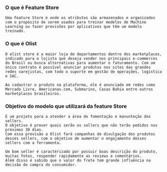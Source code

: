 ### O que é Feature Store
	Uma Feature Store é onde os atributos são armazenados e organizados com o propósito de serem usados para treinar modelos de Machine Learning ou fazer previsões por aplicativos que têm um modelo treinado.
	
### O que é Olist
	O olist store é a maior loja de departamentos dentro dos marketplaces, indicado para o lojista que deseja vender nos principais e-commerces do Brasil ou busca alternativas para aumentar o faturamento. Com um único contrato é possível anunciar produtos nos sites das grandes redes varejistas, com todo o suporte em gestão de operações, logística e SAC. 

	Ao cadastrar o produto na plataforma, ele é anunciado em redes como Mercado Livre, Americanas.com, Submarino, Casas Bahia entre outros marketplaces brasileiros.

### Objetivo do modelo que utilizará da feature Store
	É um projeto para a atender a área de fomentação e manunteção dos sellers. 
	O objetivo é prever quais serão os sellers que não terão pedidos nos próximos 30 dias. 
	Com essa previsão a Olist fará campanhas de divulgação dos produtos desses sellers, com o objetivo de aumentar o engajamento desses sellers com a ferramenta.
	
	Um bom seller é caractérizado por possuir boas descrição do produto, muitas fotos, responder rapidamente as reviews e comentários. 
	Além disso é sabido que o valor do frete tem grande influência na decisão de compra do consumidor.
